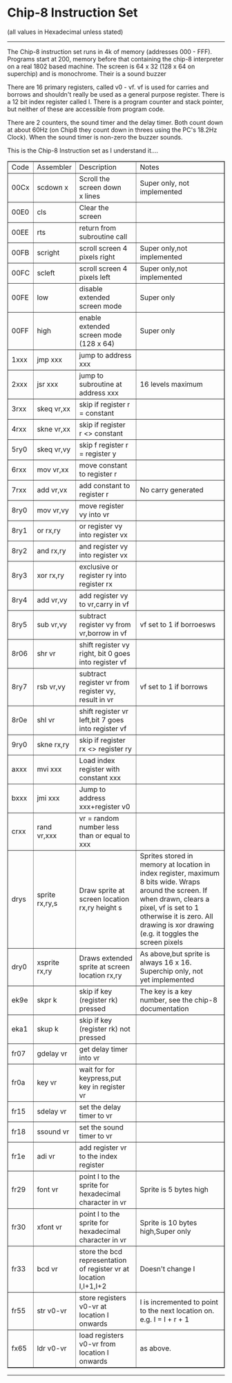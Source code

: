 # Chip-8 Instruction Set

<P>(all values in Hexadecimal unless stated) 
<HR>

<P>The Chip-8 instruction set runs in 4k of memory (addresses 000 - FFF). 
Programs start at 200, memory before that containing the chip-8 interpreter on a 
real 1802 based machine. The screen is 64 x 32 (128 x 64 on superchip) and is 
monochrome. Their is a sound buzzer 
<P>There are 16 primary registers, called v0 - vf. vf is used for carries and 
borrows and shouldn't really be used as a general purpose register. There is a 
12 bit index register called I. There is a program counter and stack pointer, 
but neither of these are accessible from program code. 
<P>There are 2 counters, the sound timer and the delay timer. Both count down at 
about 60Hz (on Chip8 they count down in threes using the PC's 18.2Hz Clock). 
When the sound timer is non-zero the buzzer sounds. 
<P>This is the Chip-8 Instruction set as I understand it.... 
<P>
<TABLE cellPadding=2 border=1>
  <TBODY>
  <TR>
    <TD>Code </TD>
    <TD>Assembler </TD>
    <TD>Description </TD>
    <TD>Notes </TD></TR>
  <TR>
    <TD>00Cx </TD>
    <TD>scdown x </TD>
    <TD>Scroll the screen down x&nbsp;lines </TD>
    <TD>Super only, not implemented </TD></TR>
  <TR>
    <TD>00E0 </TD>
    <TD>cls </TD>
    <TD>Clear the screen </TD>
    <TD></TD></TR>
  <TR>
    <TD>00EE </TD>
    <TD>rts </TD>
    <TD>return from subroutine call </TD>
    <TD></TD></TR>
  <TR>
    <TD>00FB </TD>
    <TD>scright </TD>
    <TD>scroll screen 4 pixels right </TD>
    <TD>Super only,not implemented </TD></TR>
  <TR>
    <TD>00FC </TD>
    <TD>scleft </TD>
    <TD>scroll screen&nbsp;4 pixels left </TD>
    <TD>Super only,not implemented </TD></TR>
  <TR>
    <TD>00FE </TD>
    <TD>low </TD>
    <TD>disable extended screen mode </TD>
    <TD>Super only </TD></TR>
  <TR>
    <TD>00FF </TD>
    <TD>high </TD>
    <TD>enable extended screen mode (128 x 64) </TD>
    <TD>Super only&nbsp; </TD></TR>
  <TR>
    <TD>1xxx </TD>
    <TD>jmp xxx </TD>
    <TD>jump to address xxx </TD>
    <TD></TD></TR>
  <TR>
    <TD>2xxx </TD>
    <TD>jsr xxx </TD>
    <TD>jump to subroutine at address xxx </TD>
    <TD>16 levels maximum </TD></TR>
  <TR>
    <TD>3rxx </TD>
    <TD>skeq vr,xx </TD>
    <TD>skip if register r =&nbsp;constant </TD>
    <TD></TD></TR>
  <TR>
    <TD>4rxx </TD>
    <TD>skne vr,xx </TD>
    <TD>skip if register r&nbsp;&lt;&gt; constant </TD>
    <TD></TD></TR>
  <TR>
    <TD>5ry0 </TD>
    <TD>skeq vr,vy </TD>
    <TD>skip f register r = register y </TD>
    <TD></TD></TR>
  <TR>
    <TD>6rxx </TD>
    <TD>mov vr,xx </TD>
    <TD>move constant to register r </TD>
    <TD></TD></TR>
  <TR>
    <TD>7rxx </TD>
    <TD>add vr,vx </TD>
    <TD>add constant to register r </TD>
    <TD>No carry generated </TD></TR>
  <TR>
    <TD>8ry0 </TD>
    <TD>mov vr,vy </TD>
    <TD>move register vy into vr </TD>
    <TD></TD></TR>
  <TR>
    <TD>8ry1 </TD>
    <TD>or rx,ry </TD>
    <TD>or register vy into register vx </TD>
    <TD></TD></TR>
  <TR>
    <TD>8ry2 </TD>
    <TD>and rx,ry </TD>
    <TD>and register vy into register vx </TD>
    <TD></TD></TR>
  <TR>
    <TD>8ry3 </TD>
    <TD>xor rx,ry </TD>
    <TD>exclusive or register ry into register rx </TD>
    <TD></TD></TR>
  <TR>
    <TD>8ry4 </TD>
    <TD>add vr,vy </TD>
    <TD>add register vy to vr,carry in&nbsp;vf </TD>
    <TD></TD></TR>
  <TR>
    <TD>8ry5 </TD>
    <TD>sub vr,vy </TD>
    <TD>subtract register vy from vr,borrow in&nbsp;vf </TD>
    <TD>vf set to 1 if borroesws </TD></TR>
  <TR>
    <TD>8r06 </TD>
    <TD>shr vr </TD>
    <TD>shift register vy right, bit 0 goes into&nbsp;register vf </TD>
    <TD></TD></TR>
  <TR>
    <TD>8ry7 </TD>
    <TD>rsb vr,vy </TD>
    <TD>subtract register vr from register vy, result in vr </TD>
    <TD>vf set to 1 if borrows </TD></TR>
  <TR>
    <TD>8r0e </TD>
    <TD>shl vr </TD>
    <TD>shift register vr left,bit 7 goes into register&nbsp;vf </TD>
    <TD></TD></TR>
  <TR>
    <TD>9ry0 </TD>
    <TD>skne rx,ry </TD>
    <TD>skip if register rx &lt;&gt; register ry </TD>
    <TD></TD></TR>
  <TR>
    <TD>axxx </TD>
    <TD>mvi xxx </TD>
    <TD>Load index register with constant xxx </TD>
    <TD></TD></TR>
  <TR>
    <TD>bxxx </TD>
    <TD>jmi&nbsp;xxx </TD>
    <TD>Jump to address xxx+register v0 </TD>
    <TD></TD></TR>
  <TR>
    <TD>crxx </TD>
    <TD>rand vr,xxx &nbsp;&nbsp; </TD>
    <TD>vr = random number less than or&nbsp;equal to xxx </TD>
    <TD></TD></TR>
  <TR>
    <TD>drys </TD>
    <TD>sprite rx,ry,s </TD>
    <TD>Draw sprite at screen location rx,ry height s </TD>
    <TD>Sprites stored in memory at location in index register, maximum 
      8&nbsp;bits wide. Wraps around the screen. If when drawn, clears a pixel, 
      vf is&nbsp;set to 1 otherwise it is zero. All drawing is xor&nbsp;drawing 
      (e.g. it toggles the screen pixels </TD></TR>
  <TR>
    <TD>dry0 </TD>
    <TD>xsprite rx,ry </TD>
    <TD>Draws extended sprite at screen location rx,ry </TD>
    <TD>As above,but sprite is always 16 x&nbsp;16. Superchip only, not 
      yet&nbsp;implemented </TD></TR>
  <TR>
    <TD>ek9e </TD>
    <TD>skpr k </TD>
    <TD>skip if key (register rk) pressed </TD>
    <TD>The key is a key number, see the chip-8 documentation </TD></TR>
  <TR>
    <TD>eka1 </TD>
    <TD>skup k </TD>
    <TD>skip if key (register rk) not pressed </TD>
    <TD></TD></TR>
  <TR>
    <TD>fr07 </TD>
    <TD>gdelay vr </TD>
    <TD>get delay timer into&nbsp;vr </TD>
    <TD></TD></TR>
  <TR>
    <TD>fr0a </TD>
    <TD>key vr </TD>
    <TD>wait for for keypress,put key in register vr </TD>
    <TD></TD></TR>
  <TR>
    <TD>fr15 </TD>
    <TD>sdelay vr </TD>
    <TD>set the delay timer to vr </TD>
    <TD></TD></TR>
  <TR>
    <TD>fr18 </TD>
    <TD>ssound vr </TD>
    <TD>set the sound timer to vr </TD>
    <TD></TD></TR>
  <TR>
    <TD>fr1e </TD>
    <TD>adi vr </TD>
    <TD>add register vr to the index register </TD>
    <TD></TD></TR>
  <TR>
    <TD>fr29 </TD>
    <TD>font vr </TD>
    <TD>point I to the sprite for hexadecimal character in vr </TD>
    <TD>Sprite is 5 bytes high </TD></TR>
  <TR>
    <TD>fr30 </TD>
    <TD>xfont vr </TD>
    <TD>point I to the sprite for hexadecimal character in vr </TD>
    <TD>Sprite is 10 bytes high,Super only </TD></TR>
  <TR>
    <TD>fr33 </TD>
    <TD>bcd vr </TD>
    <TD>store the bcd representation of register vr at location I,I+1,I+2 </TD>
    <TD>Doesn't change I </TD></TR>
  <TR>
    <TD>fr55 </TD>
    <TD>str v0-vr </TD>
    <TD>store registers v0-vr at location I onwards </TD>
    <TD>I&nbsp;is incremented to point to&nbsp;the next location on. e.g. 
      I&nbsp;= I + r + 1 </TD></TR>
  <TR>
    <TD>fx65 </TD>
    <TD>ldr v0-vr </TD>
    <TD>load registers v0-vr from location I onwards </TD>
    <TD>as above. </TD></TR></TBODY></TABLE>
<P>
<HR>


</BODY></HTML>
